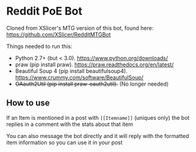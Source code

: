 # Reddit PoE Bot

Cloned from XSlicer's MTG version of this bot, found here: https://github.com/XSlicer/RedditMTGBot

Things needed to run this:
- Python 2.7+ (but < 3.0). https://www.python.org/downloads/
- praw (pip install praw). https://praw.readthedocs.org/en/latest/
- Beautiful Soup 4 (pip install beautifulsoup4). https://www.crummy.com/software/BeautifulSoup/
- ~~OAauth2Util (pip install praw-oauth2util).~~ (No longer needed)

## How to use

If an Item is mentioned in a post with `[[Itemname]]` (uniques only) the bot replies in a comment with the stats about that item

You can also message the bot directly and it will reply with the formatted item information so you can use it in your post
